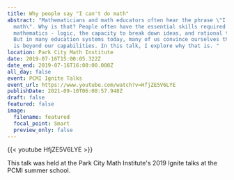 ```yaml
---
title: Why people say "I can't do math"
abstract: "Mathematicians and math educators often hear the phrase \"I can't do
  math\". Why is that? People often have the essential skills required to do
  mathematics - logic, the capacity to break down ideas, and rational thought.
  But in many education systems today, many of us convince ourselves that math
  is beyond our capabilities. In this talk, I explore why that is. "
location: Park City Math Institute
date: 2019-07-16T15:00:05.322Z
date_end: 2019-07-16T16:00:00.000Z
all_day: false
event: PCMI Ignite Talks
event_url: https://www.youtube.com/watch?v=HfjZE5V6LYE
publishDate: 2021-09-10T06:08:57.948Z
draft: false
featured: false
image:
  filename: featured
  focal_point: Smart
  preview_only: false
---
```

{{< youtube HfjZE5V6LYE >}}







This talk was held at the Park City Math Institute's 2019 Ignite talks at the PCMI summer school.
